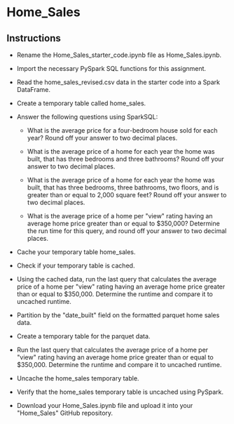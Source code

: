 # Home_Sales

## Instructions
- Rename the Home_Sales_starter_code.ipynb file as Home_Sales.ipynb.

- Import the necessary PySpark SQL functions for this assignment.

- Read the home_sales_revised.csv data in the starter code into a Spark DataFrame.

- Create a temporary table called home_sales.

- Answer the following questions using SparkSQL:

  - What is the average price for a four-bedroom house sold for each year? Round off your answer to two decimal places.

  - What is the average price of a home for each year the home was built, that has three bedrooms and three bathrooms? Round off your answer to two decimal places.

  - What is the average price of a home for each year the home was built, that has three bedrooms, three bathrooms, two floors, and is greater than or equal to 2,000 square feet? Round off your answer to two decimal places.

  - What is the average price of a home per "view" rating having an average home price greater than or equal to $350,000? Determine the run time for this query, and round off your answer to two decimal places.

- Cache your temporary table home_sales.

- Check if your temporary table is cached.

- Using the cached data, run the last query that calculates the average price of a home per "view" rating having an average home price greater than or equal to $350,000. Determine the runtime and compare it to uncached runtime.

- Partition by the "date_built" field on the formatted parquet home sales data.

- Create a temporary table for the parquet data.

- Run the last query that calculates the average price of a home per "view" rating having an average home price greater than or equal to $350,000. Determine the runtime and compare it to uncached runtime.

- Uncache the home_sales temporary table.

- Verify that the home_sales temporary table is uncached using PySpark.

- Download your Home_Sales.ipynb file and upload it into your "Home_Sales" GitHub repository.
